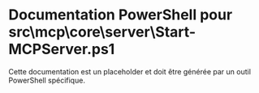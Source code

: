 # Documentation PowerShell pour src\mcp\core\server\Start-MCPServer.ps1

Cette documentation est un placeholder et doit être générée par un outil PowerShell spécifique.
